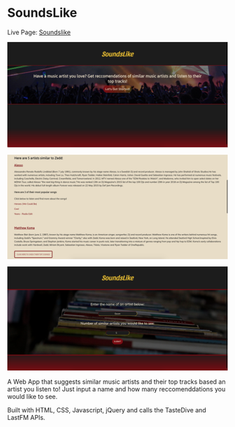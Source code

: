 # SoundsLike

Live Page: [Soundslike](https://jamesfbello.github.io/SoundsLike/)

![SoundsLike Screenshot1](/images/Screenshot1.png)

![SoundsLike Screenshot2](/images/Screenshot2.png)

![SoundsLike Screenshot3](/images/Screenshot3.png)

A Web App that suggests similar music artists and their top tracks based an artist you listen to! Just input a name and how many reccomenddations you would like to see.

Built with HTML, CSS, Javascript, jQuery and calls the TasteDive and LastFM APIs.
